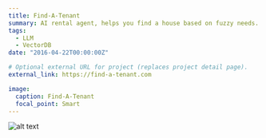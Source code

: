 ```yaml
---
title: Find-A-Tenant
summary: AI rental agent, helps you find a house based on fuzzy needs.
tags:
  - LLM
  - VectorDB
date: "2016-04-22T00:00:00Z"

# Optional external URL for project (replaces project detail page).
external_link: https://find-a-tenant.com

image:
  caption: Find-A-Tenant
  focal_point: Smart
---
```

![alt text](image.png)